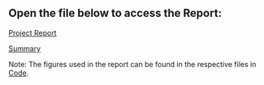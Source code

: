 ## Open the file below to access the Report:
[Project Report](./paper.pdf)

[Summary](./paper.md)

Note: The figures used in the report can be found in the respective files in [Code](tuba-ahmed/complaint-analysis/code/).
